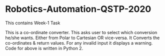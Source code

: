 # Robotics-Automation-QSTP-2020
This contains Week-1 Task

This is a co-ordinate converter. This asks user to select which conversion he/she wants. Either from Polar to Cartesian OR vice-versa. It Converts the co-ordinates & return values. For any invalid input it displays a warning.
Code for above is written in Python 2.
